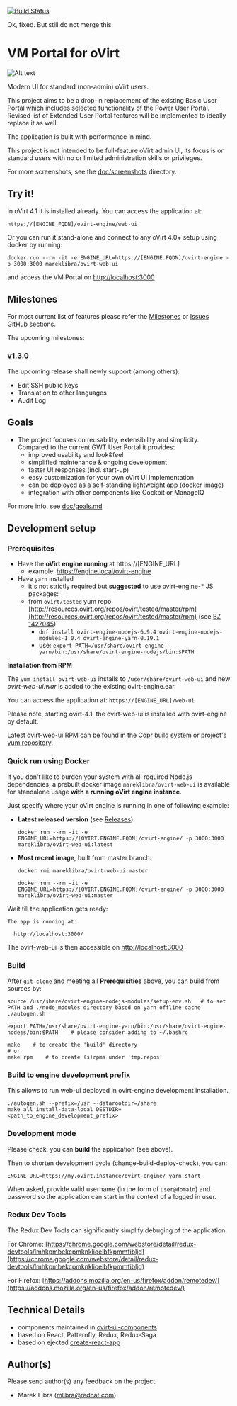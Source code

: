 [![Build Status](https://travis-ci.org/oVirt/ovirt-web-ui.svg?branch=master)](https://travis-ci.org/oVirt/ovirt-web-ui)

Ok, fixed. But still do not merge this.

# VM Portal for oVirt
![Alt text](https://raw.githubusercontent.com/oVirt/ovirt-web-ui/master/doc/screenshots/v1.0.0_2017-Jun/01_vmsList.png "Screenshot")

Modern UI for standard (non-admin) oVirt users.

This project aims to be a drop-in replacement of the existing Basic User Portal which includes selected functionality of the Power User Portal.
Revised list of Extended User Portal features will be implemented to ideally replace it as well.

The application is built with performance in mind.

This project is not intended to be full-feature oVirt admin UI, its focus is on standard users with no or limited administration skills or privileges.

For more screenshots, see the [doc/screenshots](https://github.com/oVirt/ovirt-web-ui/blob/master/doc/screenshots) directory.

## Try it!
In oVirt 4.1 it is installed already. You can access the application at:

    https://[ENGINE_FQDN]/ovirt-engine/web-ui

Or you can run it stand-alone and connect to any oVirt 4.0+ setup using docker by running:

    docker run --rm -it -e ENGINE_URL=https://[ENGINE.FQDN]/ovirt-engine -p 3000:3000 mareklibra/ovirt-web-ui

and access the VM Portal on [http://localhost:3000](http://localhost:3000)

## Milestones
For most current list of features please refer the [Milestones](https://github.com/oVirt/ovirt-web-ui/milestones) or [Issues](https://github.com/oVirt/ovirt-web-ui/issues) GitHub sections.

The upcoming milestones:

### [v1.3.0](https://github.com/oVirt/ovirt-web-ui/milestone/5)
The upcoming release shall newly support (among others):

- Edit SSH public keys
- Translation to other languages
- Audit Log

## Goals
- The project focuses on reusability, extensibility and simplicity. Compared to the current GWT User Portal it provides:
    - improved usability and look&feel
    - simplified maintenance & ongoing development
    - faster UI responses (incl. start-up)      
    - easy customization for your own oVirt UI implementation
    - can be deployed as a self-standing lightweight app (docker image)
    - integration with other components like Cockpit or ManageIQ

For more info, see [doc/goals.md](https://github.com/oVirt/ovirt-web-ui/blob/master/doc/goals.md)
 
## Development setup

### Prerequisites

- Have the **oVirt engine running** at https://[ENGINE_URL]
    - example: https://engine.local/ovirt-engine 
- Have `yarn` installed
    - it's not strictly required but **suggested** to use ovirt-engine-\* JS packages:
    - from `ovirt/tested` yum repo [http://resources.ovirt.org/repos/ovirt/tested/master/rpm](http://resources.ovirt.org/repos/ovirt/tested/master/rpm) (see [BZ 1427045](https://bugzilla.redhat.com/show_bug.cgi?id=1427045))
        - `dnf install ovirt-engine-nodejs-6.9.4 ovirt-engine-nodejs-modules-1.0.4 ovirt-engine-yarn-0.19.1`
        - use: `export PATH=/usr/share/ovirt-engine-yarn/bin:/usr/share/ovirt-engine-nodejs/bin:$PATH`

**Installation from RPM**

The `yum install ovirt-web-ui` installs to `/user/share/ovirt-web-ui` and new *ovirt-web-ui.war* is added to the existing ovirt-engine.ear.

You can access the application at: `https://[ENGINE_URL]/web-ui`

Please note, starting ovirt-4.1, the ovirt-web-ui is installed with ovirt-engine by default.

Latest ovirt-web-ui RPM can be found in the [Copr build system](https://copr.fedorainfracloud.org/coprs/mlibra/ovirt-web-ui/) or [project's yum repository](http://people.redhat.com/mlibra/repos/ovirt-web-ui/). 

### Quick run using Docker

If you don't like to burden your system with all required Node.js dependencies,
a prebuilt docker image `mareklibra/ovirt-web-ui` is available for standalone usage 
**with a running oVirt engine instance**.

Just specify where your oVirt engine is running in one of following example:

  - **Latest released version** (see [Releases](https://github.com/oVirt/ovirt-web-ui/releases)):

    `docker run --rm -it -e ENGINE_URL=https://[OVIRT.ENGINE.FQDN]/ovirt-engine/ -p 3000:3000 mareklibra/ovirt-web-ui:latest`

  - **Most recent image**, built from master branch:

    `docker rmi mareklibra/ovirt-web-ui:master`
    
    `docker run --rm -it -e ENGINE_URL=https://[OVIRT.ENGINE.FQDN]/ovirt-engine/ -p 3000:3000 mareklibra/ovirt-web-ui:master`


Wait till the application gets ready:

    The app is running at:
    
      http://localhost:3000/
    
The ovirt-web-ui is then accessible on [http://localhost:3000](http://localhost:3000)

### Build

After `git clone` and meeting all **Prerequisities** above, you can build from sources by:

    source /usr/share/ovirt-engine-nodejs-modules/setup-env.sh   # to set PATH and ./node_modules directory based on yarn offline cache
    ./autogen.sh
    
    export PATH=/usr/share/ovirt-engine-yarn/bin:/usr/share/ovirt-engine-nodejs/bin:$PATH    # please consider adding to ~/.bashrc
    
    make    # to create the 'build' directory 
    # or
    make rpm    # to create (s)rpms under 'tmp.repos'

### Build to engine development prefix

This allows to run web-ui deployed in ovirt-engine development installation.

    ./autogen.sh --prefix=/usr --datarootdir=/share
    make all install-data-local DESTDIR=<path_to_engine_development_prefix>

### Development mode

Please check, you can **build** the application (see above).

Then to shorten development cycle (change-build-deploy-check), you can:

    ENGINE_URL=https://my.ovirt.instance/ovirt-engine/ yarn start

When asked, provide valid username (in the form of `user@domain`) and password so
the application can start in the context of a logged in user.

### Redux Dev Tools
The Redux Dev Tools can significantly simplify debuging of the application.

For Chrome: [https://chrome.google.com/webstore/detail/redux-devtools/lmhkpmbekcpmknklioeibfkpmmfibljd](https://chrome.google.com/webstore/detail/redux-devtools/lmhkpmbekcpmknklioeibfkpmmfibljd)

For Firefox: [https://addons.mozilla.org/en-us/firefox/addon/remotedev/](https://addons.mozilla.org/en-us/firefox/addon/remotedev/)


## Technical Details  
- components maintained in [ovirt-ui-components](https://github.com/matobet/ovirt-ui-components) 
- based on React, Patternfly, Redux, Redux-Saga
- based on ejected [create-react-app](https://facebook.github.io/react/blog/2016/07/22/create-apps-with-no-configuration.html)

## Author(s)
Please send author(s) any feedback on the project.

- Marek Libra (mlibra@redhat.com)

